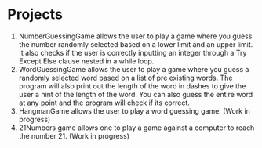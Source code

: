 # Projects
1) NumberGuessingGame allows the user to play a game where you guess the number randomly selected based on a lower limit and an upper limit. It also checks if the user is correctly inputting an integer through a Try Except Else clause nested in a while loop.
2) WordGuessingGame allows the user to play a game where you guess a randomly selected word based on a list of pre existing words. The program will also print out the length of the word in dashes to give the user a hint of the length of the word. You can also guess the entire word at any point and the program will check if its correct. 
3) HangmanGame allows the user to play a word guessing game. (Work in progress)
4) 21Numbers game allows one to play a game against a computer to reach the number 21. (Work in progress)
